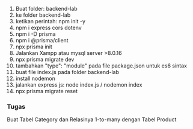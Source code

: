 1. Buat folder: backend-lab
2. ke folder backend-lab
3. ketikan perintah: npm init -y
4. npm i express cors dotenv
5. npm i -D prisma 
6. npm i @prisma/client
7. npx prisma init
8. Jalankan Xampp atau mysql server >8.0.16
9. npx prisma migrate dev
10. tambahkan "type": "module" pada file package.json untuk es6 sintax
11. buat file index.js pada folder backend-lab
12. install nodemon
13. jalankan express js: node index.js / nodemon index
14. npx prisma migrate reset



### Tugas
Buat Tabel Category dan Relasinya 1-to-many dengan Tabel Product